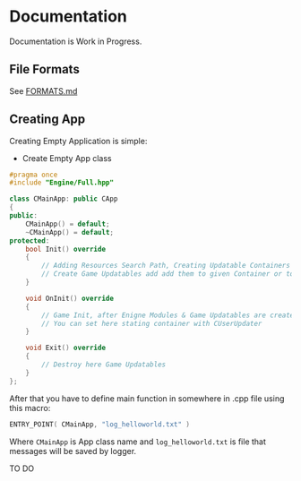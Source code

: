 # Documentation
Documentation is Work in Progress.
## File Formats
See [FORMATS.md](FORMATS.md)
## Creating App
Creating Empty Application is simple:
* Create Empty App class
```C++
#pragma once
#include "Engine/Full.hpp"

class CMainApp: public CApp
{
public:
    CMainApp() = default;
    ~CMainApp() = default;
protected:
    bool Init() override
    {
        // Adding Resources Search Path, Creating Updatable Containers with CUserUpdater
        // Create Game Updatables add add them to given Container or to global container, 
    }

    void OnInit() override
    {
        // Game Init, after Enigne Modules & Game Updatables are created
        // You can set here stating container with CUserUpdater
    }

    void Exit() override
    {
        // Destroy here Game Updatables
    }
};
```
After that you have to define main function in somewhere in .cpp file using this macro:
```C++
ENTRY_POINT( CMainApp, "log_helloworld.txt" )
```
Where `CMainApp` is App class name and `log_helloworld.txt` is file that messages will be saved by logger.

TO DO
